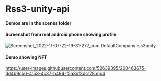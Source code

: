 # Rss3-unity-api

#### Demos are in the scenes folder
#### Screenshot from real android phone showing profile
![Screenshot_2022-11-07-22-19-31-277_com DefaultCompany rss3unity](https://user-images.githubusercontent.com/52639395/200464399-36421bcb-d5e8-4cc9-b008-db0f62a6d392.jpg)

#### Demo showing NFT
https://user-images.githubusercontent.com/52639395/200463675-dd4b9cb6-4158-4c37-b494-f5a3df3dc178.mp4

